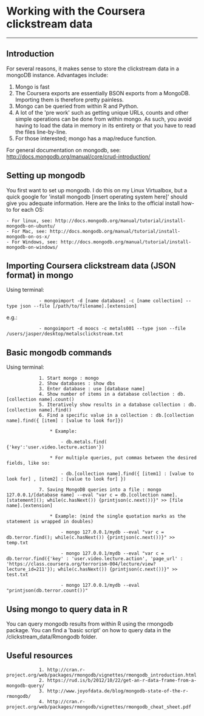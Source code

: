# Working with the Coursera clickstream data


---------

## Introduction

For several reasons, it makes sense to store the clickstream data in a mongoDB instance. Advantages include:

1. Mongo is fast
2. The Coursera exports are essentially BSON exports from a MongoDB. Importing them is therefore pretty painless. 
3. Mongo can be queried from within R and Python.
4. A lot of the 'pre work' such as getting unique URLs, counts and other simple operations can be done from within mongo. As such, you avoid having to load the data in memory in its entirety or that you have to read the files line-by-line.
5. For those interested; mongo has a map/reduce function.

For general documentation on mongodb, see: http://docs.mongodb.org/manual/core/crud-introduction/

## Setting up mongodb

You first want to set up mongodb. I do this on my Linux Virtualbox, but a quick google for 'install mongodb [insert operating system here]' should give you adequate information. Here are the links to the official install how-to for each OS:

	- For linux, see: http://docs.mongodb.org/manual/tutorial/install-mongodb-on-ubuntu/
	- For Mac, see: http://docs.mongodb.org/manual/tutorial/install-mongodb-on-os-x/
	- For Windows, see: http://docs.mongodb.org/manual/tutorial/install-mongodb-on-windows/

## Importing Coursera clickstream data (JSON format) in mongo

Using terminal:

				- mongoimport -d [name database] -c [name collection] --type json --file [/path/to/filename].[extension]

e.g.:

				- mongoimport -d moocs -c metals001 --type json --file /users/jasper/desktop/metalsclickstream.txt

## Basic mongodb commands

Using terminal:

				1. Start mongo : mongo
				2. Show databases : show dbs
				3. Enter database : use [database name]
				4. Show number of items in a database collection : db.[collection name].count()
				5. Iteratively show results in a database collection : db.[collection name].find()
				6. Find a specific value in a collection : db.[collection name].find({ [item] : [value to look for]})

					* Example:

						- db.metals.find( {'key':'user.video.lecture.action'})

					* For multiple queries, put commas between the desired fields, like so:

						- db.[collection name].find({ [item1] : [value to look for] , [item2] : [value to look for] })

				7. Saving MongoDB queries into a file : mongo 127.0.0.1/[database name] --eval "var c = db.[collection name].[statement](); while(c.hasNext()) {printjson(c.next())}" >> [file name].[extension]

					* Example: (mind the single quotation marks as the statement is wrapped in doubles)

						- mongo 127.0.0.1/mydb --eval "var c = db.terror.find(); while(c.hasNext()) {printjson(c.next())}" >> temp.txt

						- mongo 127.0.0.1/mydb --eval "var c = db.terror.find({'key' : 'user.video.lecture.action', 'page_url' : 'https://class.coursera.org/terrorism-004/lecture/view?lecture_id=211'}); while(c.hasNext()) {printjson(c.next())}" >> test.txt

						- mongo 127.0.0.1/mydb --eval "printjson(db.terror.count())"

## Using mongo to query data in R

You can query mongodb results from within R using the rmongodb package. You can find a 'basic script' on how to query data in the /clickstream_data/Rmongodb folder.

## Useful resources

				1. http://cran.r-project.org/web/packages/rmongodb/vignettes/rmongodb_introduction.html
				2. https://rud.is/b/2012/10/22/get-an-r-data-frame-from-a-mongodb-query/
				3. http://www.joyofdata.de/blog/mongodb-state-of-the-r-rmongodb/
				4. http://cran.r-project.org/web/packages/rmongodb/vignettes/rmongodb_cheat_sheet.pdf
